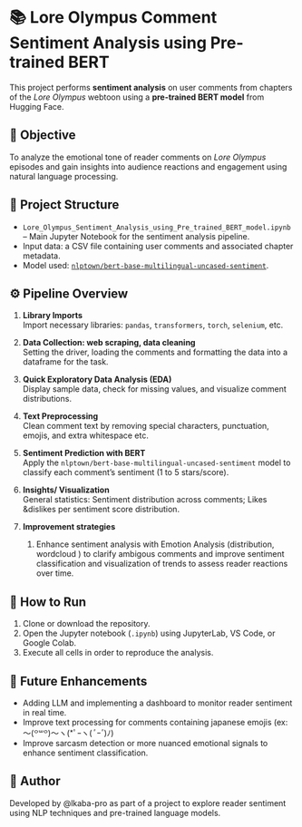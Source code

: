 
# 📚 Lore Olympus Comment Sentiment Analysis using Pre-trained BERT

This project performs **sentiment analysis** on user comments from chapters of the *Lore Olympus* webtoon using a **pre-trained BERT model** from Hugging Face.

## 🎯 Objective

To analyze the emotional tone of reader comments on *Lore Olympus* episodes and gain insights into audience reactions and engagement using natural language processing.

## 📁 Project Structure

- `Lore_Olympus_Sentiment_Analysis_using_Pre_trained_BERT_model.ipynb` – Main Jupyter Notebook for the sentiment analysis pipeline.
- Input data: a CSV file containing user comments and associated chapter metadata.
- Model used: [`nlptown/bert-base-multilingual-uncased-sentiment`](https://huggingface.co/nlptown/bert-base-multilingual-uncased-sentiment).

## ⚙️ Pipeline Overview

1. **Library Imports**  
   Import necessary libraries: `pandas`, `transformers`, `torch`, `selenium`, etc.

2. **Data Collection: web scraping, data cleaning**  
   Setting the driver, loading the comments and formatting the data into a dataframe for the task.

3. **Quick Exploratory Data Analysis (EDA)**  
   Display sample data, check for missing values, and visualize comment distributions.

4. **Text Preprocessing**  
   Clean comment text by removing special characters, punctuation, emojis, and extra whitespace etc.

5. **Sentiment Prediction with BERT**  
   Apply the `nlptown/bert-base-multilingual-uncased-sentiment` model to classify each comment’s sentiment (1 to 5 stars/score).

6. **Insights/ Visualization**  
   General statistics: Sentiment distribution across comments; Likes &dislikes per sentiment score distribution. 

7. **Improvement strategies**  
   1. Enhance sentiment analysis with Emotion Analysis (distribution, wordcloud ) to clarify ambigous comments and improve sentiment classification and visualization of trends to assess reader reactions over time.

## 🚀 How to Run

1. Clone or download the repository.
2. Open the Jupyter notebook (`.ipynb`) using JupyterLab, VS Code, or Google Colab.
3. Execute all cells in order to reproduce the analysis.

## 🔮 Future Enhancements

- Adding LLM and implementing a dashboard to monitor reader sentiment in real time.
- Improve text processing for comments containing japanese emojis (ex: 〜(꒪꒳꒪)〜ヽ(*ﾟｰヽ(*ﾟｰﾟ*)ﾉ)
- Improve sarcasm detection or more nuanced emotional signals to enhance sentiment classification.

## 👤 Author

Developed by @lkaba-pro as part of a project to explore reader sentiment using NLP techniques and pre-trained language models.
